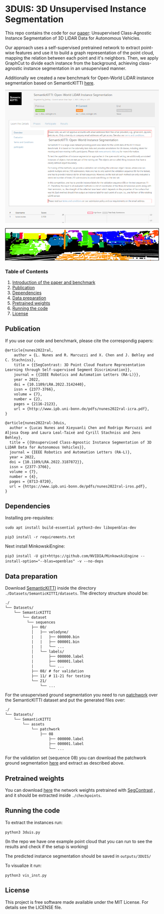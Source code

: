 # 3DUIS: 3D Unsupervised Instance Segmentation

This repo contains the code for our [paper](https://www.ipb.uni-bonn.de/pdfs/nunes2022ral-iros.pdf): Unsupervised Class-Agnostic Instance
Segmentation of 3D LiDAR Data for Autonomous Vehicles.

Our approach uses a self-supervised pretrained network to extract point-wise features and use it to build a graph representation of the point cloud,
mapping the relation between each point and it's neighbors. Then, we apply GraphCut to divide each instance from the background, achieving class-agnostic
instance segmentation in an unsupervised manner.

Additionally we created a new benchmark for Open-World LiDAR instance segmentation based on SemanticKITTI [here](https://bit.ly/39VFTRD).

![Competition](pics/codalab.png)

![Instance Segmentation](pics/qualitative.png)

### Table of Contents

1. [Introduction of the paper and benchmark](#(3DUIS)-3D-Unsupervised-Instance-Segmentation)
2. [Publication](#Publication)
3. [Dependencies](#Dependencies)
4. [Data preparation](#Data-preparation)
5. [Pretrained weights](#Pretrained-weights)
6. [Running the code](#Running-the-code)
7. [License](#License)

## Publication

If you use our code and benchmark, please cite the correspondig papers:

```
@article{nunes2022ral,
    author = {L. Nunes and R. Marcuzzi and X. Chen and J. Behley and C. Stachniss},
    title = {{SegContrast: 3D Point Cloud Feature Representation Learning through Self-supervised Segment Discrimination}},
    journal = {{IEEE Robotics and Automation Letters (RA-L)}},
    year = 2022,
    doi = {10.1109/LRA.2022.3142440},
    issn = {2377-3766},
    volume = {7},
    number = {2},
    pages = {2116-2123},
    url = {http://www.ipb.uni-bonn.de/pdfs/nunes2022ral-icra.pdf},
}
```

```
@article{nunes2022ral-3duis,
  author = {Lucas Nunes and Xieyuanli Chen and Rodrigo Marcuzzi and Aljosa Osep and Laura Leal-Taixé and Cyrill Stachniss and Jens Behley},
  title = {{Unsupervised Class-Agnostic Instance Segmentation of 3D LiDAR Data for Autonomous Vehicles}},
  journal = {IEEE Robotics and Automation Letters (RA-L)},
  year = 2022,
  doi = {10.1109/LRA.2022.3187872}},
  issn = {2377-3766},
  volume = {7},
  number = {4},
  pages = {8713-8720},
  url = {https://www.ipb.uni-bonn.de/pdfs/nunes2022ral-iros.pdf},
}
```

## Dependencies

Installing pre-requisites:

`sudo apt install build-essential python3-dev libopenblas-dev`

`pip3 install -r requirements.txt`

Next install MinkowskiEngine:

`pip3 install -U git+https://github.com/NVIDIA/MinkowskiEngine --install-option="--blas=openblas" -v --no-deps`

## Data preparation

Download [SemanticKITTI](http://www.semantic-kitti.org/dataset.html#download) inside the directory ```./Datasets/SemanticKITTI/datasets```. The directory structure should be:

```
./
└── Datasets/
    └── SemanticKITTI
        └── dataset
          └── sequences
            ├── 00/           
            │   ├── velodyne/	
            |   |	├── 000000.bin
            |   |	├── 000001.bin
            |   |	└── ...
            │   └── labels/ 
            |       ├── 000000.label
            |       ├── 000001.label
            |       └── ...
            ├── 08/ # for validation
            ├── 11/ # 11-21 for testing
            └── 21/
                └── ...
```

For the unsupervised ground segmentation you need to run [patchwork](https://github.com/LimHyungTae/patchwork) over the SemanticKITTI dataset and put the generated files over:
```
./
└── Datasets/
    └── SemanticKITTI
        └── assets
            └── patchwork   
                ├── 08
                    ├── 000000.label
                    ├── 000001.label
                    └── ...
```

For the validation set (sequence 08) you can download the patchwork ground segmentation [here](https://www.ipb.uni-bonn.de/html/projects/3duis/08_patchwork.zip) and extract as described above.

## Pretrained weights

You can download [here](https://www.ipb.uni-bonn.de/html/projects/segcontrast/segcontrast_pretrain.zip) the network weights pretrained with [SegContrast](https://github.com/PRBonn/segcontrast) , and it should be extracted inside `./checkpoints`.

## Running the code

To extract the instances run:

`python3 3duis.py`

(In the repo we have one example point cloud that you can run to see the results and check if the setup is working)

The predicted instance segmentation should be saved in `outputs/3DUIS/`

To visualize it run:

`python3 vis_inst.py`

## License
This project is free software made available under the MIT License. For details see the LICENSE file.
